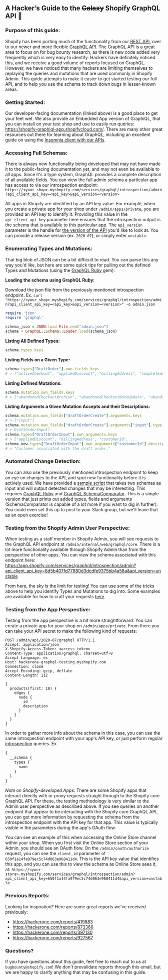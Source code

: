 ## A Hacker’s Guide to the ~~Galaxy~~ Shopify GraphQL API 🚀

### Purpose of this guide:
Shopify has been porting much of the functionality from our [REST API](https://shopify.dev/docs/admin-api/rest/reference), over to our newer and more flexible [GraphQL API](https://shopify.dev/docs/admin-api/graphql/reference). The GraphQL API is a great area to focus on for bug bounty research, as there is new code added very frequently which is very easy to identify. Hackers have definitely noticed this, and we receive a good volume of reports focused on GraphQL. However, we have noticed that many hackers are limiting themselves to replaying the queries and mutations that are used commonly in Shopify Admin. This guide attempts to make it easier to get started testing our full API, and to help you use the schema to track down bugs in lesser-known areas.

### Getting Started:
Our developer-facing documentation (linked above) is a good place to get your feet wet. We also provide an Embedded App version of GraphiQL, that you can install on your test shop and use to easily run queries: https://shopify-graphiql-app.shopifycloud.com/. There are many other great resources out there for learning about GraphQL, including an excellent guide on using the [Insomnia client with our APIs](https://www.shopify.ca/partners/blog/shopify-graphql-learning-kit).

### Accessing Full Schemas:
There is always new functionality being developed that may not have made it to the public-facing documentation yet, and may not even be available to all apps. Since it's a type system, GraphQL provides a complete description of all available fields. You can view the full admin schema a particular app has access to via our introspection endpoint:
`https://<your_shop>.myshopify.com/services/graphql/introspection/admin?api_client_api_key=<api_key>&api_version=<version>`

All apps in Shopify are identified by an API key value. For example, when you create a private app for your shop under `/admin/apps/private`, you are provided an API key to identify it. Providing this value in the `api_client_api_key` parameter here ensures that the introspection output is the schema that is available to this particular app. The `api_version` parameter is the handle for [the version of the API](https://shopify.dev/concepts/about-apis/versioning) you'd like to look at. You can provide a release version (ex. `2020-07`), or simply enter `unstable`.

### Enumerating Types and Mutations:
That big blob of JSON can be a bit difficult to read. You can parse this any way you'd like, but here are some quick tips for pulling out the defined Types and Mutations (using the [GraphQL Ruby](https://graphql-ruby.org/) gem):

**Loading the schema using GraphQL Ruby:**

Download the json file from the previously mentioned introspection endpoint. Ex. `curl "https://<your_shop>.myshopify.com/services/graphql/introspection/admin?api_client_api_key=<api_key>&api_version=<version>" -o admin.json`

```ruby
require 'json'
require 'graphql'

schema_json = JSON.load File.new("admin.json")
schema = GraphQL::Schema::Loader.load(schema_json)
```
**Listing All Defined Types:**
```ruby
schema.types.keys
```

**Listing Fields on a Given Type:**
```ruby
schema.types["DraftOrder"].own_fields.keys
# > ["activeCheckout", "appliedDiscount", "billingAddress", "completedAt", "createdAt", ...
```

**Listing Defined Mutations:**
```ruby
schema.mutation.own_fields.keys
# > ["abandonedCheckoutArchive", "abandonedCheckoutNoteUpdate", "abandonedCheckoutRecoveryEmailSend" ...
```

**Listing Arguments a Given Mutation Accepts and their Descriptions:**
```ruby
schema.mutation.own_fields["draftOrderCreate"].arguments.keys
# > ["input"]
schema.mutation.own_fields["draftOrderCreate"].arguments["input"].type.to_graphql
# > DraftOrderInput!
schema.types["DraftOrderInput"].own_arguments.keys
# > ["appliedDiscount", "billingAddress", "customerId", ...
schema_new.types["DraftOrderInput"].own_arguments["customerId"].description
# > "Customer associated with the draft order."
```

### Automated Change Detection:
You can also use the previously mentioned introspection endpoint to keep an eye on changes to the API, and spot new functionality before it is actively used. We have provided a [sample script](simple_diff.rb) that takes two schemas as input and will output detected changes that may be interesting. This requires [GraphQL Ruby](https://graphql-ruby.org/) and [GraphQL SchemaComparator](https://www.rubydoc.info/gems/graphql-schema_comparator/0.1.0). This is a simple version that just prints out added types, fields and arguments (SchemaComparator is capable of a lot more if you want to dig in further). You could even set this up to post to your Slack group, but we'll leave that as an open exercise!

### Testing from the Shopify Admin User Perspective:
When testing as a staff member in Shopify Admin, you will see requests to the GraphQL API endpoint at `/admin/internal/web/graphql/core`. There is a lot more functionality available through Shopify Admin than from the perspective of other apps. You can view the schema associated with this endpoint here:
https://app.shopify.com/services/graphql/introspection/admin?api_client_api_key=8d5b407fd77980d3dcdfe9375bb4a58a&api_version=unstable

From here, the sky is the limit for testing! You can use some of the tricks above to help you identify Types and Mutations to dig into. Some examples are available for how to craft your requests [here](testing_with_burp.md).

### Testing from the App Perspective:
Testing from the app perspective is a bit more straightforward. You can create a private app for your shop on `/admin/apps/private`. From there you can take your API secret to make the following kind of requests:

```http
POST /admin/api/2020-07/graphql HTTP/1.1
Accept: application/json
X-Shopify-Access-Token: <access_token>
Content-Type: application/graphql; charset=utf-8
Accept-Language: es
Host: hackerone-graphql-testing.myshopify.com
Connection: close
Accept-Encoding: gzip, deflate
Content-Length: 112

{
  products(first: 10) {
    edges {
      node {
        id
        description
      }
    }
  }
}
```

In order to gather more info about the schema in this case, you can use the same introspection endpoint with your app's API key, or just perform regular [introspection](https://graphql.org/learn/introspection/) queries.
Ex.

```graphql
{
  __schema {
    types {
      name
    }
  }
}
```

*Note on Shopify-developed Apps:*
There are some Shopify apps that interact directly with or proxy requests straight through to the Shopify core GraphQL API. For these, the testing methodology is very similar to the Admin user perspective as described above. If you see queries on another endpoint that appear to be interacting with the Shopify core GraphQL API, you can get more information by requesting the schema from the introspection endpoint with the API key for that app. This value is typically visible in the parameters during the app's OAuth flow.

You can see an example of this when accessing the Online Store channel within your shop. When you first visit the Online Store section of your Admin, you should see an OAuth flow. On the `/admin/oauth/authorize` request, you can see the `client_id` parameter of `650f1a14fa979ec5c74d063e968411d4`. This is the API key value that identifies this app, and you can use this to view the schema as Online Store sees it, at:
`https://<your-store>.myshopify.com/services/graphql/introspection/admin?api_client_api_key=650f1a14fa979ec5c74d063e968411d4&api_version=unstable`

### Previous Reports:
Looking for inspiration? Here are some great reports we've received previously:
* https://hackerone.com/reports/419883
* https://hackerone.com/reports/873366
* https://hackerone.com/reports/397130
* https://hackerone.com/reports/927567

### Questions?
If you have questions about this guide, feel free to reach out to us at `bugbounty@shopify.com`! We don't prevalidate reports through this email, but we are happy to clarify anything that may be confusing in this guide.
